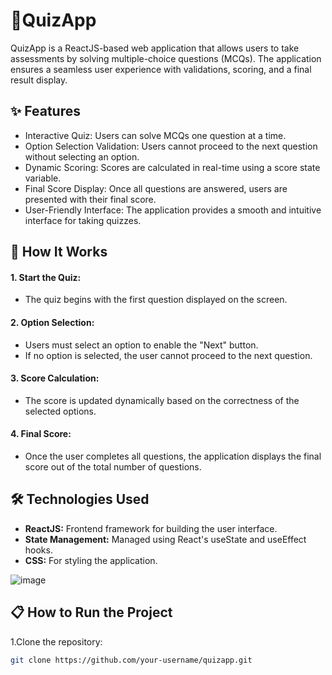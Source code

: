 





# 🎯QuizApp
QuizApp is a ReactJS-based web application that allows users to take assessments by solving multiple-choice questions (MCQs). The application ensures a seamless user experience with validations, scoring, and a final result display.

## ✨ Features
- Interactive Quiz: Users can solve MCQs one question at a time.
- Option Selection Validation: Users cannot proceed to the next question without selecting an option.
- Dynamic Scoring: Scores are calculated in real-time using a score state variable.
- Final Score Display: Once all questions are answered, users are presented with their final score.
- User-Friendly Interface: The application provides a smooth and intuitive interface for taking quizzes.
 ## 🚀 How It Works
 #### 1. Start the Quiz:

  - The quiz begins with the first question displayed on the screen.
  #### 2. Option Selection:

  - Users must select an option to enable the "Next" button.
  - If no option is selected, the user cannot proceed to the next question.
  #### 3. Score Calculation:

  - The score is updated dynamically based on the correctness of the selected options.
  #### 4. Final Score:

  - Once the user completes all questions, the application displays the final score out of the total number of questions.
## 🛠️ Technologies Used
-  **ReactJS:** Frontend framework for building the user interface.
- **State Management:** Managed using React's useState and useEffect hooks.
- **CSS:** For styling the application.

![image](https://github.com/user-attachments/assets/aa1dedeb-0472-443d-8154-bdb3e46f55ee)


## 📋 How to Run the Project
1.Clone the repository:
```bash
git clone https://github.com/your-username/quizapp.git

